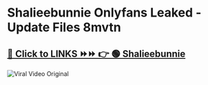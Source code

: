 
 # Shalieebunnie Onlyfans Leaked - Update Files 8mvtn

## <h2><a href="https://clipsfans.com/Shalieebunnie&ref=git">🔗 Click to LINKS ⏩⏩ 👉 🟢 Shalieebunnie </a></h2>

<a href="https://clipsfans.com/Shalieebunnie&ref=git" rel="nofollow" data-target="animated-image.originalLink"><img src="https://i.ibb.co.com/xMMVF88/686577567.gif" alt="Viral Video Original" style="max-width: 100%; display: inline-block;" data-target="animated-image.originalImage"></a>

